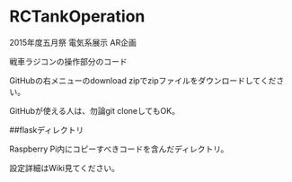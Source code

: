 # RCTankOperation
2015年度五月祭 電気系展示 AR企画

戦車ラジコンの操作部分のコード

GitHubの右メニューのdownload zipでzipファイルをダウンロードしてください。

GitHubが使える人は、勿論git cloneしてもOK。

##flaskディレクトリ

Raspberry Pi内にコピーすべきコードを含んだディレクトリ。

設定詳細はWiki見てください。